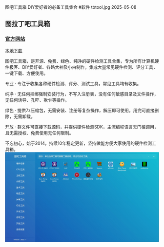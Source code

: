 图吧工具箱
DIY爱好者的必备工具集合
#软件
tbtool.jpg
2025-05-08
## 图拉丁吧工具箱  
### [官方网站](https://www.tbtool.cn/)  
[本地下载](https://rr.855955.xyz/tbtool202502.exe)  

图吧工具箱，是开源、免费、绿色、纯净的硬件检测工具合集，专为所有计算机硬件极客、DIY爱好者、各路大神及小白制作。集成大量常见硬件检测、评分工具，一键下载、方便使用。

专业 · 专注于收集各种硬件检测、评分、测试工具，常见工具均有收集。

纯净 · 无任何捆绑强制安装行为，不写入注册表，没有任何敏感目录及文件操作，无任何诱导、孔吓、欺乍等操作。

绿色 · 提供7z压缩包，无需安装、注册等复杂操作，解压即可使用。用完可直接删除，无需卸载。

开放 · 群文件可直接下载源码，并提供硬件检测SDK，主流编程语言无门槛调用，且无需授权、免费使用无任何限制。

不忘初心，始于2014，持续10年稳定更新，坚持做能方便大家使用的硬件检测工具箱。  
![](tbtool.jpg)